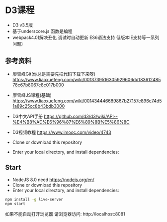 # D3课程
- D3 v3.5版
- 基于underscore.js 函数是编程
- webpack4.0(解决丑化 调试时自动更新 ES6语法支持 低版本IE支持等一系列问题)

## 参考资料
 - 廖雪峰Git(你总是需要先把代码下载下来呀)
 https://www.liaoxuefeng.com/wiki/0013739516305929606dd18361248578c67b8067c8c017b000
 - 廖雪峰JS课程(基础)
 https://www.liaoxuefeng.com/wiki/001434446689867b27157e896e74d51a89c25cc8b43bdb3000
 - D3中文API手册
 https://github.com/d3/d3/wiki/API--%E4%B8%AD%E6%96%87%E6%89%8B%E5%86%8C
 - D3视频教程
 https://www.imooc.com/video/4743

 - Clone or download this repository
 - Enter your local directory, and install dependencies:


## Start
 - NodeJS 8.0 need
 https://nodejs.org/en/
 - Clone or download this repository
 - Enter your local directory, and install dependencies:

``` bash
npm install -g live-server
npm start
```
如果不能自动打开浏览器 请浏览器访问: http://localhost:8081








